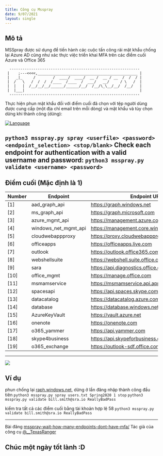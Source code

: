```yaml
---
title: Công cụ Msspray
date: 9/07/2021
layout: single
--- 
```


## Mô tả

MSSpray được sử dụng để tiến hành các cuộc tấn công rải mật khẩu chống lại Azure AD cũng như xác thực việc triển khai MFA trên các điểm cuối Azure và Office 365

```
  ------------------------------------------------------------
 |    ;---<<<<,______________________________________________ |
 |   _|_     /        /  ____/  ____/  __ /  __ / __  /  /  / |
 |  /   \   /  /  /  /____  /____  /  ___/   __/     / \   /  |
 |  |   |  /__/__/__/______/______/__/  /__/\_\__/__/  /__/   |
 |  |___|                                                     |
  ------------------------------------------------------------
```
Thực hiện phun mật khẩu đối với điểm cuối đã chọn với tệp người dùng được cung cấp (một địa chỉ email trên mỗi dòng) và mật khẩu và tùy chọn dừng khi thành công (dừng):

[![Language](https://img.shields.io/badge/Lang-python-blue.svg)](https://www.python.org/)

`python3 msspray.py spray <userfile> <password> <endpoint_selection> <stop/blank>` 
Check each endpoint for authentication with a valid username and password:
`python3 msspray.py validate <username> <password>`
--- 
## Điểm cuối (Mặc định là 1)

| Number | Endpoint | Endpoint URL |
|---|---|---|
|[1] | aad_graph_api|https://graph.windows.net 
|[2]|ms_graph_api| https://graph.microsoft.com 
|[3]|azure_mgmt_api |https://management.azure.com
|[4]|windows_net_mgmt_api | https://management.core.windows.net 
|[5]|cloudwebappproxy| https://proxy.cloudwebappproxy.net/registerapp
|[6]|officeapps| https://officeapps.live.com 
|[7]|outlook|https://outlook.office365.com 
|[8]|webshellsuite|https://webshell.suite.office.com 
|[9]|sara |https://api.diagnostics.office.com
|[10] |office_mgmt|https://manage.office.com 
|[11] |msmamservice |https://msmamservice.api.application
|[12] |spacesapi|https://api.spaces.skype.com
|[13] |datacatalog|https://datacatalog.azure.com 
|[14] |database |https://database.windows.net
|[15] |AzureKeyVault|https://vault.azure.net 
|[16] |onenote|https://onenote.com 
|[17] |o365_yammer|https://api.yammer.com
|[18] |skype4business |https://api.skypeforbusiness.com
|[19] |o365_exchange|https://outlook-sdf.office.com   

---
![](https://www12.0zz0.com/2021/07/09/16/511573791.png)


## Ví dụ 
phun chống lại [raph.windows.net](https://graph.windows.net), dừng ở lần đăng nhập thành công đầu tiên
`python3 msspray.py spray users.txt Spring2020 1 stop`
`python3 msspray.py validate bill.smith@sra.io ReallyBadPass`


kiểm tra tất cả các điểm cuối bằng tài khoản hợp lệ 58
`python3 msspray.py validate bill.smith@sra.io ReallyBadPass`

---
Bài đăng [msspray-wait-how-many-endpoints-dont-have-mfa/](https://sra.io/blog/msspray-wait-how-many-endpoints-dont-have-mfa/)
Tác giả của công cụ  [@__TexasRanger](https://twitter.com/__TexasRanger)

## Chúc một ngày tốt lành :D


